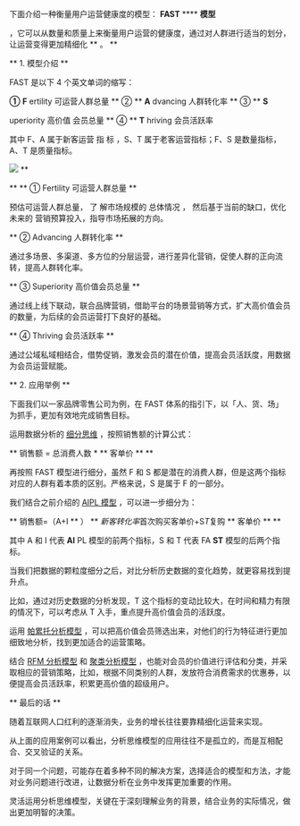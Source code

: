下面介绍一种衡量用户运营健康度的模型： **FAST** **** **模型**

，它可以从数量和质量上来衡量用户运营的健康度，通过对人群进行适当的划分，让运营变得更加精细化  ** 。  **

  

** 1\. 模型介绍  **  

FAST 是以下 4 个英文单词的缩写：  

**①** **F** ertility 可运营人群总量  ** ②  ** **A** dvancing 人群转化率  ** ③  ** **S**

uperiority  高价值  会员总量  ** ④  ** **T** hriving 会员活跃率  

其中 F、A 属于新客运营  指  标  ，S、T 属于老客运营指标；F、S 是数量指标，A、T 是质量指标。  

  

  

![](https://mmbiz.qpic.cn/mmbiz_png/giaycic3UNwo0sVLjXJE4jXRD1Q9ReJsNfiaROE3BMiaMOK6el5q0E6qaror1oibs2dbdBYD2o3Aka0ttFm8ibJTJUhg/640?wx_fmt=png) **  

** ** ① Fertility 可运营人群总量  **  

预估可运营人群总量，  了  解市场规模的  总体情况  ，  然后基于当前的缺口，优化  未来的  营销预算投入，指导市场拓展的方向。  

  

** ② Advancing 人群转化率  **  

通过多场景、多渠道、多方位的分层运营，进行差异化营销，促使人群的正向流转，提高人群转化率。  

** ③ Superiority 高价值会员总量  **  

通过线上线下联动，联合品牌营销，借助平台的场景营销等方式，扩大高价值会员的数量，为后续的会员运营打下良好的基础。  

** ④ Thriving 会员活跃率  **  

通过公域私域相结合，借势促销，激发会员的潜在价值，提高会员活跃度，用数据为会员运营赋能。  

** 2\. 应用举例  **  

下面我们以一家品牌零售公司为例，在 FAST 体系的指引下，以「人、货、场」为抓手，更加有效地完成销售目标。  

运用数据分析的 [细分思维](http://mp.weixin.qq.com/s?__biz=MzA4ODE2OTIxMw==&mid=2653476217&idx=1&sn=34d80b50dc3585c82ca6f4917c96f7f0&chksm=8bf23aebbc85b3fdc79474dc9a0ee5fed45a8a98f15ac1a9e9f9ffa5332f3dfbe49bc3415fdb&scene=21#wechat_redirect) ，按照销售额的计算公式：  

  

** 销售额 = 总消费人数 * ** 客单价  ** **  

  

再按照 FAST 模型进行细分，虽然 F 和 S 都是潜在的消费人群，但是这两个指标对应的人群有着本质的区别。严格来说，S 是属于 F 的一部分。  

  

我们结合之前介绍的 [AIPL 模型](http://mp.weixin.qq.com/s?__biz=MzA4ODE2OTIxMw==&mid=2653480496&idx=1&sn=75d62d674c81666d6dacb1e7e36cdf16&chksm=8bf209a2bc8580b43019767334a864f6c8244a45052228322757fb20a17ee7e3ec3d14c7868a&scene=21#wechat_redirect) ，可以进一步细分为：  

  

** 销售额=（A+I ** ）  ** *新客转化率*首次购买客单价+S*T*复购 ** 客单价  ** **  

其中 A 和 I 代表 **AI** PL 模型的前两个指标，S 和 T 代表 FA **ST** 模型的后两个指标。  

当我们把数据的颗粒度细分之后，对比分析历史数据的变化趋势，就更容易找到提升点。  

  

比如，通过对历史数据的分析发现，T 这个指标的变动比较大，在时间和精力有限的情况下，可以考虑从 T 入手，重点提升高价值会员的活跃度。  

  

运用 [帕累托分析模型](http://mp.weixin.qq.com/s?__biz=MzA4ODE2OTIxMw==&mid=2653477874&idx=1&sn=cffe7167aa2a92a46a3fb26147cb5bde&chksm=8bf23460bc85bd76e93a88a349571f0ba7ed9c9ea3594f63bdc9eef7059bf24708f132934d5b&scene=21#wechat_redirect) ，可以把高价值会员筛选出来，对他们的行为特征进行更加细致地分析，找到更加适合的运营策略。  

  

结合 [RFM 分析模型](http://mp.weixin.qq.com/s?__biz=MzA4ODE2OTIxMw==&mid=2653477360&idx=1&sn=be2c4457318600fd9b5702c061c63672&chksm=8bf23662bc85bf74762ea1476323160388ec0ee56df605c39c39f62448e52a8d6429e402ce58&scene=21#wechat_redirect) 和 [聚类分析模型](http://mp.weixin.qq.com/s?__biz=MzA4ODE2OTIxMw==&mid=2653477838&idx=1&sn=4064489391aeaef9de2c3b69af564e68&chksm=8bf2345cbc85bd4a23e8aaf635bccdcca041447aee666e25259abfaf7a7a937c744e6be4aa9c&scene=21#wechat_redirect) ，也能对会员的价值进行评估和分类，并采取相应的营销策略，比如，根据不同类别的人群，发放符合消费需求的优惠券，以便提高会员活跃率，积累更高价值的超级用户。  

** 最后的话  **  

随着互联网人口红利的逐渐消失，业务的增长往往要靠精细化运营来实现。  

从上面的应用案例可以看出，分析思维模型的应用往往不是孤立的，而是互相配合、交叉验证的关系。  

对于同一个问题，可能存在着多种不同的解决方案，选择适合的模型和方法，才能对业务问题进行改进，让数据分析在业务中发挥更加重要的作用。  

  

灵活运用分析思维模型，关键在于深刻理解业务的背景，结合业务的实际情况，做出更加明智的决策。 